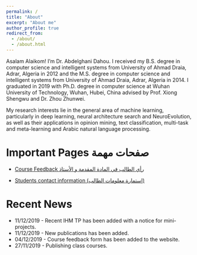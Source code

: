 ```yaml
---
permalink: /
title: "About"
excerpt: "About me"
author_profile: true
redirect_from: 
  - /about/
  - /about.html
---
```


Asalam Alaikom! I’m Dr. Abdelghani Dahou. I received my B.S. degree in computer science and intelligent systems from University of Ahmad Draia, Adrar, Algeria in 2012 and the M.S. degree in computer science and intelligent systems from University of Ahmad Draia, Adrar, Algeria in 2014. I graduated in 2019 with Ph.D. degree in computer science at Wuhan University of Technology, Wuhan, Hubei, China advised by Prof. Xiong Shengwu and Dr. Zhou Zhunwei.

My research interests lie in the general area of machine learning, particularly in deep learning, neural architecture search and NeuroEvolution, as well as their applications in opinion mining, text classification, multi-task and meta-learning and Arabic natural language processing.


Important Pages صفحات مهمة
======

* [Course Feedback رأي الطالب في المادة المقدمة و الأستاذ](https://forms.gle/S8qHBjacM9y4GgbXA)

* [Students contact information (إستمارة معلومات الطالب)](https://forms.gle/21qo3cfEJkgRV58i8)

Recent News
======
* 11/12/2019 - Recent IHM TP has been added with a notice for mini-projects.
* 11/12/2019 - New publications has been added.
* 04/12/2019 - Course feedback form has been added to the website.
* 27/11/2019 - Publishing class courses.
